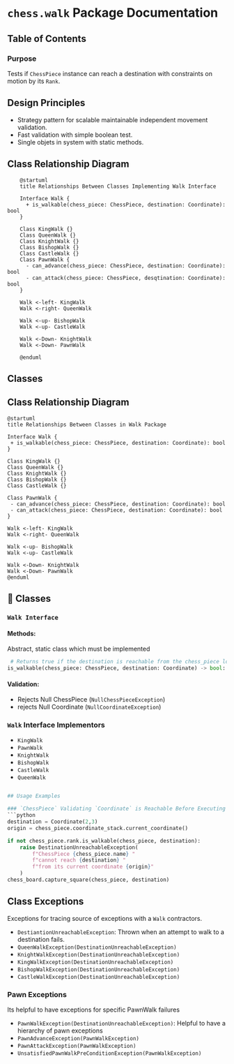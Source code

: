 # `chess.walk` Package Documentation

## Table of Contents

### Purpose
Tests if `ChessPiece` instance can reach a destination with constraints on motion by its `Rank`.

## Design Principles
 - Strategy pattern for scalable maintainable independent movement validation.
 - Fast validation with simple boolean test.
 - Single objets in system with static methods.

## Class Relationship Diagram
```plantuml
    @startuml
    title Relationships Between Classes Implementing Walk Interface
    
    Interface Walk {
      + is_walkable(chess_piece: ChessPiece, destination: Coordinate): bool
    }
    
    Class KingWalk {}
    Class QueenWalk {}
    Class KnightWalk {}
    Class BishopWalk {}
    Class CastleWalk {}
    Class PawnWalk {
      - can_advance(chess_piece: ChessPiece, destination: Coordinate): bool
      - can_attack(chess_piece: ChessPiece, desqtination: Coordinate): bool
    }
    
    Walk <-left- KingWalk
    Walk <-right- QueenWalk
    
    Walk <-up- BishopWalk
    Walk <-up- CastleWalk
    
    Walk <-Down- KnightWalk
    Walk <-Down- PawnWalk
    
    @enduml
```
## Classes

## Class Relationship Diagram
```plantuml
@startuml
title Relationships Between Classes in Walk Package

Interface Walk {
 + is_walkable(chess_piece: ChessPiece, destination: Coordinate): bool
}

Class KingWalk {}
Class QueenWalk {}
Class KnightWalk {}
Class BishopWalk {}
Class CastleWalk {}

Class PawnWalk {
 - can_advance(chess_piece: ChessPiece, destination: Coordinate): bool
 - can_attack(chess_piece: ChessPiece, destination: Coordinate): bool
}

Walk <-left- KingWalk
Walk <-right- QueenWalk

Walk <-up- BishopWalk
Walk <-up- CastleWalk

Walk <-Down- KnightWalk
Walk <-Down- PawnWalk
@enduml
```

## 🧩 Classes

### `Walk Interface`

#### Methods:
Abstract, static class which must be implemented
```python
 # Returns true if the destination is reachable from the chess_piece location
is_walkable(chess_piece: ChessPiece, destination: Coordinate) -> bool:
```

#### Validation:
 - Rejects Null ChessPiece  (`NullChessPieceException`)
 - rejects Null Coordinate (`NullCoordinateException`)

### `Walk` Interface Implementors
- `KingWalk`
- `PawnWalk`
- `KnightWalk`
- `BishopWalk`
- `CastleWalk`
- `QueenWalk`
```python

## Usage Examples

### `ChessPiece` Validating `Coordinate` is Reachable Before Executing Walk
```python
destination = Coordinate(2,3)
origin = chess_piece.coordinate_stack.current_coordinate()

if not chess_piece.rank.is_walkable(chess_piece, destination):
    raise DestinationUnreachableException(
        f"ChessPiece {chess_piece.name} "
        f"cannot reach {destination} "
        f"from its current coordinate {origin}"
    )
chess_board.capture_square(chess_piece, destination)
```
## Class Exceptions
Exceptions for tracing source of exceptions with a `Walk` contractors.

 - `DestiantionUnreachableException`: Thrown when an attempt to walk to a destination fails.
 - `QueenWalkException(DestinationUnreachableException)`
 - `KnightWalkException(DestinationUnreachableException)`
 - `KingWalkException(DestinationUnreachableException)`
 - `BishopWalkException(DestinationUnreachableException)`
 - `CastleWalkException(DestinationUnreachableException)`

### Pawn Exceptions
Its helpful to have exceptions for specific PawnWalk failures
 - `PawnWalkException(DestinationUnreachableException)`: Helpful to have a hierarchy of pawn exceptions
 - `PawnAdvanceException(PawnWalkException)`
 - `PawnAttackException(PawnWalkException)`
 - `UnsatisfiedPawnWalkPreConditionException(PawnWalkException)`
